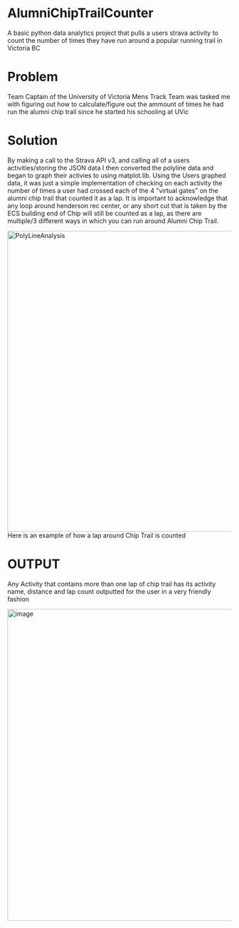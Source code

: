 # AlumniChipTrailCounter
 A basic python data analytics project that pulls a users strava activity to count the number of times they have run around a popular running trail in Victoria BC
# Problem
Team Captain of the University of Victoria Mens Track Team was tasked me with figuring out how to calculate/figure out the ammount of times 
he had run the alumni chip trail since he started his schooling at UVic

# Solution
By making a call to the Strava API v3, and calling all of a users activities/storing the JSON data I then converted the 
polyline data and began to graph their activies to using matplot.lib. Using the Users graphed data, it was just a simple implementation of checking on each
activity the number of times a user had crossed each of the 4 "virtual gates" on the alumni chip trail that counted it as a lap.
It is important to acknowledge that any loop around henderson rec center, or any short cut that is taken by the ECS building end of Chip will still be counted as 
a lap, as there are multiple/3 different ways in which you can run around Alumni Chip Trail.

<img width="675" alt="PolyLineAnalysis" src="https://github.com/miniman737/AlumniChipTrailCounter/assets/51000189/22fa4650-0321-4221-b130-b0ae6d8493c4">
Here is an example of how a lap around Chip Trail is counted

# OUTPUT
Any Activity that contains more than one lap of chip trail has its activity name, distance and lap count outputted for the user in a very friendly fashion

<img width="700" alt="image" src="https://github.com/miniman737/AlumniChipTrailCounter/assets/51000189/0ff95d46-92ba-4b51-90b5-83ba01ded4df">
